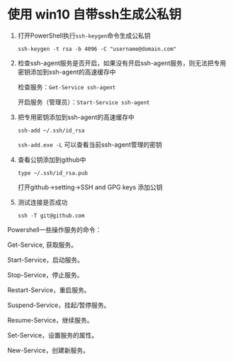 # 使用 win10 自带ssh生成公私钥

1. 打开PowerShell执行`ssh-keygen`命令生成公私钥

    `ssh-keygen -t rsa -b 4096 -C "username@domain.com"`

2. 检查ssh-agent服务是否开启，如果没有开启ssh-agent服务，则无法把专用密钥添加到ssh-agent的高速缓存中

    检查服务：`Get-Service ssh-agent`

    开启服务（管理员）：`Start-Service ssh-agent`

3. 把专用密钥添加到ssh-agent的高速缓存中

    `ssh-add ~/.ssh/id_rsa`

    `ssh-add.exe -L` 可以查看当前ssh-agent管理的密钥

4. 查看公钥添加到github中

    `type ~/.ssh/id_rsa.pub`

    打开github->setting->SSH and GPG keys 添加公钥

5. 测试连接是否成功

    `ssh -T git@github.com`

Powershell一些操作服务的命令：

Get-Service, 获取服务。

Start-Service，启动服务。

Stop-Service，停止服务。

Restart-Service，重启服务。

Suspend-Service，挂起/暂停服务。

Resume-Service，继续服务。

Set-Service，设置服务的属性。

New-Service，创建新服务。
